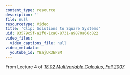 ```yaml
---
content_type: resource
description: ''
file: null
resourcetype: Video
title: 'Clip: Solutions to Square Systems'
uid: 83579c5f-a2f0-1ca0-8731-a9870a66c822
video_files:
  video_captions_file: null
video_metadata:
  youtube_id: YBajUR3EFSM
---
```


From Lecture 4 of [_18.02 Multivariable Calculus, Fall 2007_](/courses/18-02-multivariable-calculus-fall-2007/pages/video-lectures)